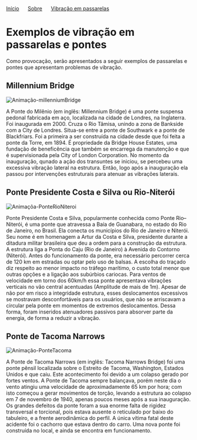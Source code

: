 [Início](./) &nbsp;&nbsp;&nbsp;&nbsp;  [Sobre](./about.html) &nbsp;&nbsp;&nbsp;&nbsp; [Vibração em passarelas](./gallery.html)

# Exemplos de vibração em passarelas e pontes

Como provocação, serão apresentados a seguir exemplos de passarelas e pontes que apresentam problemas de vibração.

## Millennium Bridge
![Animação-millenniumBridge](https://thumbs.gfycat.com/FatalLavishArgusfish-max-1mb.gif)

A Ponte do Milênio (em inglês: Millennium Bridge) é uma ponte suspensa pedonal fabricada em aço, localizada na cidade de Londres, na Inglaterra. Foi inaugurada em 2000. Cruza o Rio Tâmisa, unindo a zona de Bankside com a City de Londres. Situa-se entre a ponte de Southwark e a ponte de Blackfriars. Foi a primeira a ser construída na cidade desde que foi feita a ponte da Torre, em 1894. É propriedade da Bridge House Estates, uma fundação de beneficência que também se encarrega da manutenção e que é supervisionada pela City of London Corporation. 
No momento da inauguração, qunado a ação dos transuntes se iniciou, se percebeu uma excessiva vibração lateral na estrutura. Então, logo após a inauguração ela passou por intervenções estruturais para atenuar as vibrações laterais.

## Ponte Presidente Costa e Silva ou Rio-Niterói
![Animaçõa-PonteRioNiteroi](https://www.skyscrapercity.com/attachments/rio-niteroi-gif.1465005/)

Ponte Presidente Costa e Silva, popularmente conhecida como Ponte Rio–Niterói, é uma ponte que atravessa a Baía de Guanabara, no estado do Rio de Janeiro, no Brasil. Ela conecta os municípios do Rio de Janeiro e Niterói. Seu nome é em homenagem a Artur da Costa e Silva, presidente durante a ditadura militar brasileira que deu a ordem para a construção da estrutura. A estrutura liga a Ponta do Caju (Rio de Janeiro) à Avenida do Contorno (Niterói). Antes do funcionamento da ponte, era necessário percorrer cerca de 120 km em estradas ou optar pelo uso de balsas. A escolha do traçado diz respeito ao menor impacto no tráfego marítimo, o custo total menor que outras opções e a ligação aos subúrbios cariocas. 
Para ventos de velocidade em torno dos 60km/h essa ponte apresentava vibrações verticais no vão central acentuadas (Amplitude de mais de 1m). Apesar de não por em risco a integridade estrutura, esses deslocamentos excessivos se mostravam desconfortáveis para os usuários, que não se arriscavam a circular pela ponte em momentos de extremos deslocamentos. Dessa forma, foram inseridos atenuadores passivos para absorver parte da energia, de forma a reduzir a vibração. 

## Ponte de Tacoma Narrows
![Animação-PonteTacoma](https://j.gifs.com/yE5gLg.gif)

A Ponte de Tacoma Narrows (em inglês:  Tacoma Narrows Bridge) foi uma ponte pênsil localizada sobre o Estreito de Tacoma, Washington, Estados Unidos e que caiu. Este acontecimento foi devido a um colapso gerado por fortes ventos. A Ponte de Tacoma sempre balançava, porém neste dia o vento atingiu uma velocidade de aproximadamente 65 km por hora; com isto começou a gerar movimentos de torção, levando a estrutura ao colapso em 7 de novembro de 1940, apenas poucos meses após a sua inauguração.
Os grandes defeitos da ponte foram a sua enorme falta de rigidez transversal e torcional, pois estava ausente o reticulado por baixo do tabuleiro, e a frente aerodinâmica do perfil. A única vítima fatal deste acidente foi o cachorro que estava dentro do carro.
Uma nova ponte foi construída no local, e ainda se encontra em funcionamento.
